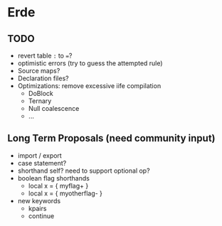 # Erde

## TODO

- revert table `:` to `=`?
- optimistic errors (try to guess the attempted rule)
- Source maps?
- Declaration files?
- Optimizations: remove excessive iife compilation
    - DoBlock
    - Ternary
    - Null coalescence
    - ...

## Long Term Proposals (need community input)

- import / export
- case statement?
- shorthand self? need to support optional op?
- boolean flag shorthands
  - local x = { myflag+ }
  - local x = { myotherflag- }
- new keywords
  - kpairs
  - continue
